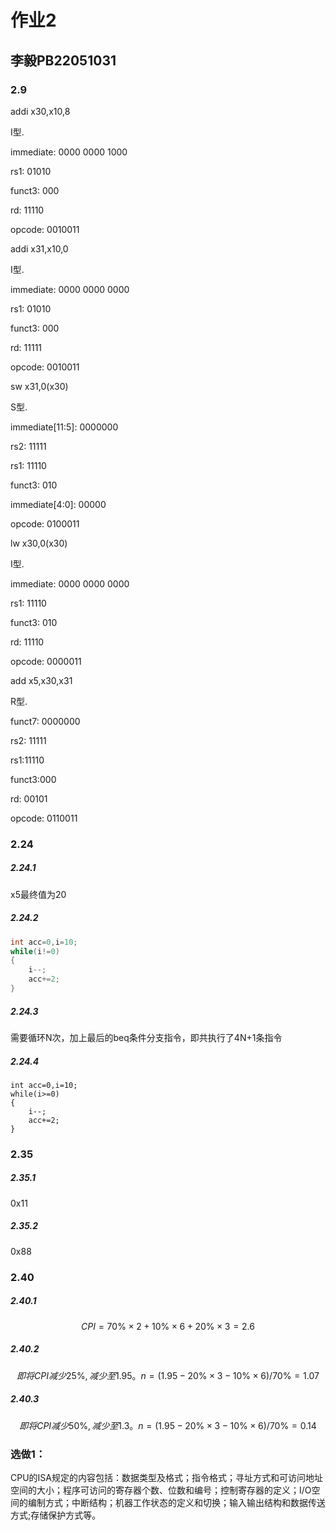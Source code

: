 # 作业2

## 李毅PB22051031

### 2.9

addi x30,x10,8

I型.

immediate: 0000 0000 1000

rs1: 01010

funct3: 000

rd: 11110

opcode: 0010011



addi x31,x10,0

I型.

immediate: 0000 0000 0000

rs1: 01010

funct3: 000

rd: 11111

opcode: 0010011



sw x31,0(x30)

S型.

immediate[11:5]: 0000000

rs2: 11111

rs1: 11110

funct3: 010

immediate[4:0]: 00000

opcode: 0100011



lw x30,0(x30)

I型.

immediate: 0000 0000 0000

rs1: 11110

funct3: 010

rd: 11110

opcode: 0000011



add x5,x30,x31

R型.

funct7: 0000000

rs2: 11111

rs1:11110

funct3:000

rd: 00101

opcode: 0110011



### 2.24

##### 2.24.1

x5最终值为20

##### 2.24.2

```C
int acc=0,i=10;
while(i!=0)
{
    i--;
    acc+=2;
}
```

##### 2.24.3

需要循环N次，加上最后的beq条件分支指令，即共执行了4N+1条指令

##### 2.24.4

```
int acc=0,i=10;
while(i>=0)
{
    i--;
    acc+=2;
}
```



### 2.35

##### 2.35.1

0x11

##### 2.35.2

0x88



### 2.40

##### 2.40.1

$$
CPI=70\%\times2+10\% \times 6+20\% \times 3=2.6 
$$



##### 2.40.2

$$
即将CPI减少25\%,减少至1.95。n=(1.95-20\%\times 3-10\%\times 6)/70\%=1.07
$$



##### 2.40.3

$$
即将CPI减少50\%,减少至1.3。n=(1.95-20\%\times 3-10\%\times 6)/70\%=0.14
$$

### 选做1：

CPU的ISA规定的内容包括：数据类型及格式；指令格式；寻址方式和可访问地址空间的大小；程序可访问的寄存器个数、位数和编号；控制寄存器的定义；I/O空间的编制方式；中断结构；机器工作状态的定义和切换；输入输出结构和数据传送方式;存储保护方式等。